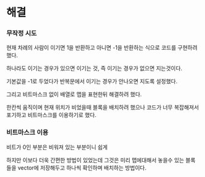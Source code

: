 # 해결
### 무작정 시도
현재 차례의 사람이 이기면 1을 반환하고 아니면 -1을 반환하는 식으로 코드를 구현하려 했다.

하나라도 이기는 경우가 있으면 이기는 것, 즉 이기는 경우가 없으면 지는것이다. 

기본값을 -1로 두었다가 반복문에서 이기는 경우가 안나오면 지도록 설정했다.

그리고 비트마스크 없이 배열로 맵을 표현한뒤 해결하려 했다.

한칸씩 움직이며 현재 위치가 비었을때 블록을 배치하려 했으나 코드가 너무 복잡해져서 포기하고 비트마스크를 이용하기로 했다.
### 비트마스크 이용
비트가 0인 부분은 비워져 있는 부분이니 쉽게 

하지만 이보다 더욱 간편한 방법이 있었는데 그것은 미리 맵에대해서 놓을수 있는 블록들을 vector에 저장해두고 하나씩 확인하며 배치하는 방법이다.

